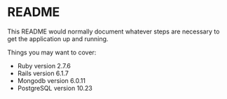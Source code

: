 # README

This README would normally document whatever steps are necessary to get the
application up and running.

Things you may want to cover:

* Ruby version 2.7.6
* Rails version 6.1.7
* Mongodb version 6.0.11
* PostgreSQL version 10.23
